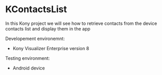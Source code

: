 # KContactsList

In this Kony project we will see how to retrieve contacts from the device contacts list and display them in the app

Developement environemnt:

- Kony Visualizer Enterprise version 8

Testing environment:

- Android device

